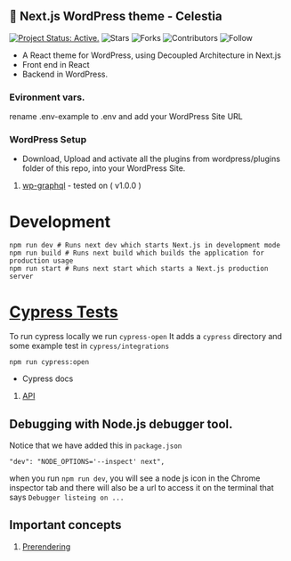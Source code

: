## 🎨 Next.js WordPress theme - Celestia
[![Project Status: Active.](https://www.repostatus.org/badges/latest/active.svg)](https://www.repostatus.org/#active)
![Stars](https://img.shields.io/github/stars/imranhsayed/nextjs-wordpress-theme?label=%E2%AD%90%20Stars)
![Forks](https://img.shields.io/github/forks/imranhsayed/nextjs-wordpress-theme?color=%23ff69b4)
![Contributors](https://img.shields.io/github/contributors/imranhsayed/nextjs-wordpress-theme?color=blue)
![Follow](https://img.shields.io/github/followers/imranhsayed?label=Please%20follow%20%20to%20support%20my%20work%20%F0%9F%99%8F&style=social)

- A React theme for WordPress, using Decoupled Architecture in Next.js
- Front end in React
- Backend in WordPress.

### Evironment vars. 
rename .env-example to .env and add your WordPress Site URL

### WordPress Setup
* Download, Upload and activate all the plugins from wordpress/plugins folder of this repo, into your WordPress Site.

1. [wp-graphql](https://github.com/imranhsayed/nextjs-wordpress-theme/blob/master/wordpress/plugins/wp-graphql.zip) - tested on ( v1.0.0 )

# Development

```shell script
npm run dev # Runs next dev which starts Next.js in development mode
npm run build # Runs next build which builds the application for production usage
npm run start # Runs next start which starts a Next.js production server
```

# [Cypress Tests](https://docs.cypress.io/)

To run cypress locally we run `cypress-open`
It adds a `cypress` directory and some example test in `cypress/integrations`

```shell script
npm run cypress:open
```

* Cypress docs
1. [API](https://docs.cypress.io/api/api/table-of-contents.html)

## Debugging with Node.js debugger tool. 
Notice that we have added this in `package.json`
```shell script
"dev": "NODE_OPTIONS='--inspect' next",
```
when you run `npm run dev`, you will see a node js icon in the Chrome inspector tab and there will also be a url to access it on the terminal
that says `Debugger listeing on ...`

## Important concepts

1. [Prerendering](https://nextjs.org/docs/basic-features/pages#pre-rendering)
